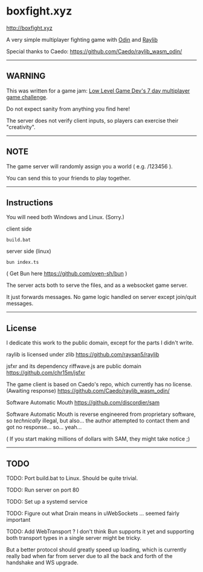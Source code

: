# boxfight.xyz

http://boxfight.xyz

A very simple multiplayer fighting game with [Odin](https://github.com/odin-lang/Odin) and [Raylib](https://github.com/raysan5/raylib)

Special thanks to Caedo: https://github.com/Caedo/raylib_wasm_odin/

---

## WARNING

This was written for a game jam: [Low Level Game Dev's 7 day multiplayer game challenge](https://www.youtube.com/watch?v=NbhYi_I5T4A).

Do not expect sanity from anything you find here!

The server does not verify client inputs, so players can exercise their "creativity".

---

## NOTE

The game server will randomly assign you a world ( e.g. /123456 ).

You can send this to your friends to play together.

---

## Instructions

You will need both Windows and Linux. (Sorry.)

client side

`build.bat`

server side (linux)

`bun index.ts`

( Get Bun here https://github.com/oven-sh/bun )

The server acts both to serve the files, and as a websocket game server.

It just forwards messages. No game logic handled on server except join/quit messages.

---

## License

I dedicate this work to the public domain, except for the parts I didn't write.

raylib is licensed under zlib https://github.com/raysan5/raylib

jsfxr and its dependency riffwave.js are public domain https://github.com/chr15m/jsfxr

The game client is based on Caedo's repo, which currently has no license. (Awaiting response) https://github.com/Caedo/raylib_wasm_odin/

Software Automatic Mouth https://github.com/discordier/sam

Software Automatic Mouth is reverse engineered from proprietary software, so *technically* illegal, but also... the author attempted to contact them and got no response... so... yeah...

( If you start making millions of dollars with SAM, they might take notice ;)

---

## TODO

TODO: Port build.bat to Linux. Should be quite trivial.

TODO: Run server on port 80

TODO: Set up a systemd service

TODO: Figure out what Drain means in uWebSockets ... seemed fairly important

TODO: Add WebTransport ? I don't think Bun supports it yet and supporting both transport types in a single server might be tricky.

But a better protocol should greatly speed up loading, which is currently really bad when far from server due to all the back and forth of the handshake and WS upgrade.

